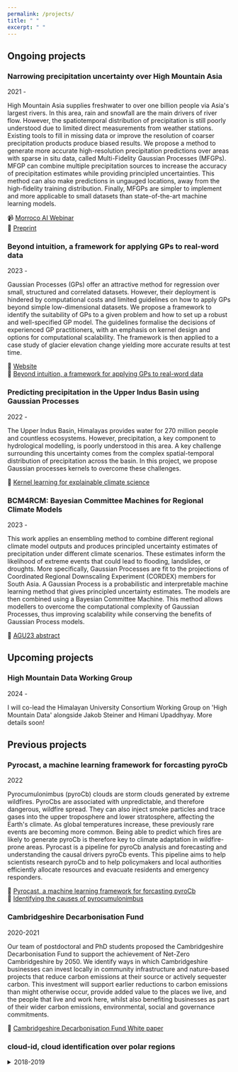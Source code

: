 ```yaml
---
permalink: /projects/
title: " "
excerpt: " "
---
```

## Ongoing projects

### Narrowing precipitation uncertainty over High Mountain Asia

2021 -

High Mountain Asia supplies freshwater to over one billion people via Asia's largest rivers. In this area, rain and snowfall are the main drivers of river flow. However, the spatiotemporal distribution of precipitation is still poorly understood due to limited direct measurements from weather stations. Existing tools to fill in missing data or improve the resolution of coarser precipitation products produce biased results. We propose a method to generate more accurate high-resolution precipitation predictions over areas with sparse in situ data, called Multi-Fidelity Gaussian Processes (MFGPs). MFGP can combine multiple precipitation sources to increase the accuracy of precipitation estimates while providing principled uncertainties. This method can also make predictions in ungauged locations, away from the high-fidelity training distribution. Finally, MFGPs are simpler to implement and more applicable to small datasets than state-of-the-art machine learning models.

📹 [Morroco AI Webinar](https://www.youtube.com/watch?v=sPsKBK3ORXE) \
📄 [Preprint](https://egusphere.copernicus.org/preprints/2023/egusphere-2023-2145/)

### Beyond intuition, a framework for applying GPs to real-word data

2023 -

Gaussian Processes (GPs) offer an attractive method for regression over small, structured and correlated datasets. However, their deployment is hindered by computational costs and limited guidelines on how to apply GPs beyond simple low-dimensional datasets. We propose a framework to identify the suitability of GPs to a given problem and how to set up a robust and well-specified GP model. The guidelines formalise the decisions of experienced GP practitioners, with an emphasis on kernel design and options for computational scalability. The framework is then applied to a case study of glacier elevation change yielding more accurate results at test time.

🔗 [Website](https://kenzaxtazi.github.io/realworldgp/) \
📄 [Beyond intuition, a framework for applying GPs to real-word data](https://arxiv.org/abs/2307.03093)

### Predicting precipitation in the Upper Indus Basin using Gaussian Processes

2022 -

The Upper Indus Basin, Himalayas provides water for 270 million people and countless ecosystems. However, precipitation, a key component to hydrological modelling, is poorly understood in this area. A key challenge surrounding this uncertainty comes from the complex spatial-temporal distribution of precipitation across the basin. In this project, we propose Gaussian processes kernels to overcome these challenges.

📄 [Kernel learning for explainable climate science](https://arxiv.org/abs/2209.04947)

### BCM4RCM: Bayesian Committee Machines for Regional Climate Models

2023 -

This work applies an ensembling method to combine different regional climate model outputs and produces principled uncertainty estimates of precipitation under different climate scenarios. These estimates inform the likelihood of extreme events that could lead to flooding, landslides, or droughts. More specifically, Gaussian Processes are fit to the projections of Coordinated Regional Downscaling Experiment (CORDEX) members for South Asia. A Gaussian Process is a probabilistic and interpretable machine learning method that gives principled uncertainty estimates. The models are then combined using a Bayesian Committee Machine. This method allows modellers to overcome the computational complexity of Gaussian Processes, thus improving scalability while conserving the benefits of Gaussian Process models.

🔗 [AGU23 abstract](https://eur03.safelinks.protection.outlook.com/?url=https%3A%2F%2Fcam.us19.list-manage.com%2Ftrack%2Fclick%3Fu%3D419af8f3d81cb9d44999cdbb1%26id%3Dcd448e4e2c%26e%3D8d95ccd487&data=05%7C01%7Ckt484%40universityofcambridgecloud.onmicrosoft.com%7C7e0dc7be1cca471accc808dbef404662%7C49a50445bdfa4b79ade3547b4f3986e9%7C1%7C0%7C638366831624928497%7CUnknown%7CTWFpbGZsb3d8eyJWIjoiMC4wLjAwMDAiLCJQIjoiV2luMzIiLCJBTiI6Ik1haWwiLCJXVCI6Mn0%3D%7C3000%7C%7C%7C&sdata=135mJ4SAdyH1Ti9OYRC4sar42kkzu%2FjVHGCrnWwUcKk%3D&reserved=0)

## Upcoming projects

### High Mountain Data Working Group

2024 -

I will co-lead the Himalayan University Consortium Working Group on 'High Mountain Data' alongside Jakob Steiner and Himani Upaddhyay. More details soon!

## Previous projects

### Pyrocast, a machine learning framework for forcasting pyroCb

2022

Pyrocumulonimbus (pyroCb) clouds are storm clouds generated by extreme wildfires. PyroCbs are associated with unpredictable, and therefore dangerous, wildfire spread. They can also inject smoke particles and trace gases into the upper troposphere and lower stratosphere, affecting the Earth's climate. As global temperatures increase, these previously rare events are becoming more common. Being able to predict which fires are likely to generate pyroCb is therefore key to climate adaptation in wildfire-prone areas. Pyrocast is a pipeline for pyroCb analysis and forecasting and understanding the causal drivers pyroCb events. This pipeline aims to help scientists research pyroCb and to help policymakers and local authorities efficiently allocate resources and evacuate residents and emergency responders.

📄 [Pyrocast, a machine learning framework for forcasting pyroCb](https://arxiv.org/abs/2211.13052) \
📄 [Identifying the causes of pyrocumulonimbus](https://arxiv.org/pdf/2211.08883)

### Cambridgeshire Decarbonisation Fund

2020-2021

Our team of postdoctoral and PhD students proposed the Cambridgeshire Decarbonisation Fund to support the achievement of Net-Zero Cambridgeshire by 2050. We identify ways in which Cambridgeshire businesses can invest locally in community infrastructure and nature-based projects that reduce carbon emissions at their source or actively sequester carbon. This investment will support earlier reductions to carbon emissions than might otherwise occur, provide added value to the places we live, and the people that live and work here, whilst also benefiting businesses as part of their wider carbon emissions, environmental, social and governance commitments.

📄 [Cambridgeshire Decarbonisation Fund White paper](<https://data.cambridgeshireinsight.org.uk/dataset/cambridgeshire-policy-challenges-cambridge-university-science-and-policy-exchange-cuspe-20>)

### cloud-id, cloud identification over polar regions

<details>
<summary>2018-2019</summary>
<br>

We developed a neural network (NN) to identify clouds over polar regions using satellite data from the Sentinel 3 SLSTR instrument. The network was trained using the CALIPSO satellite data as ground truth. The model improved classification accuracy by over 30% compared to the contemporary state-of-the art cloud mask methods over both the Arctic and Antarctic. The key improvement came from better identification of clear scenes; for the NN mask, the same performance in terms of contamination of cloudy pixels in the sample of identified clear pixels can be achieved while retaining 40% of the clear pixels compared with 10% for the operational cloud identification. The model was also shown to work on out-of-distribution domains, such as the tropics.

📄 [Evaluation and comparison of a machine learning cloud identification algorithm for the SLSTR in polar regions](https://www.sciencedirect.com/science/article/pii/S0034425720303692)

</details>
